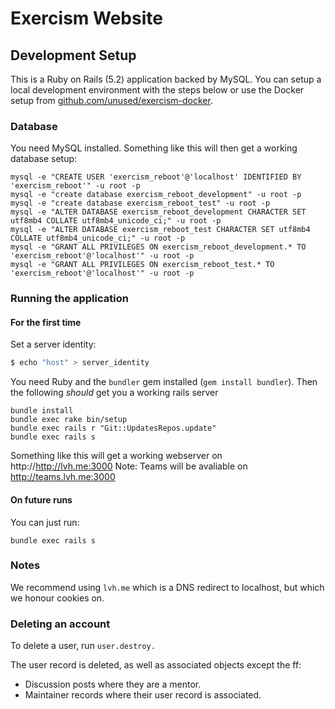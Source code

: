 # Exercism Website

## Development Setup

This is a Ruby on Rails (5.2) application backed by MySQL. You can setup a
local development environment with the steps below or use the Docker setup from
[github.com/unused/exercism-docker](https://github.com/unused/exercism-docker).

### Database

You need MySQL installed. Something like this will then get a working database setup:

```
mysql -e "CREATE USER 'exercism_reboot'@'localhost' IDENTIFIED BY 'exercism_reboot'" -u root -p
mysql -e "create database exercism_reboot_development" -u root -p
mysql -e "create database exercism_reboot_test" -u root -p
mysql -e "ALTER DATABASE exercism_reboot_development CHARACTER SET utf8mb4 COLLATE utf8mb4_unicode_ci;" -u root -p
mysql -e "ALTER DATABASE exercism_reboot_test CHARACTER SET utf8mb4 COLLATE utf8mb4_unicode_ci;" -u root -p
mysql -e "GRANT ALL PRIVILEGES ON exercism_reboot_development.* TO 'exercism_reboot'@'localhost'" -u root -p
mysql -e "GRANT ALL PRIVILEGES ON exercism_reboot_test.* TO 'exercism_reboot'@'localhost'" -u root -p
```

### Running the application


#### For the first time
Set a server identity:

```bash
$ echo "host" > server_identity
```

You need Ruby and the `bundler` gem installed (`gem install bundler`). Then the following *should* get you a working rails server
```
bundle install
bundle exec rake bin/setup
bundle exec rails r "Git::UpdatesRepos.update"
bundle exec rails s
```

Something like this will get a working webserver on http://http://lvh.me:3000
Note: Teams will be avaliable on http://teams.lvh.me:3000

#### On future runs

You can just run:

```
bundle exec rails s
```

### Notes

We recommend using `lvh.me` which is a DNS redirect to localhost, but which we honour cookies on.


### Deleting an account

 To delete a user, run `user.destroy.`

The user record is deleted, as well as associated objects except the ff:

- Discussion posts where they are a mentor.
- Maintainer records where their user record is associated.
